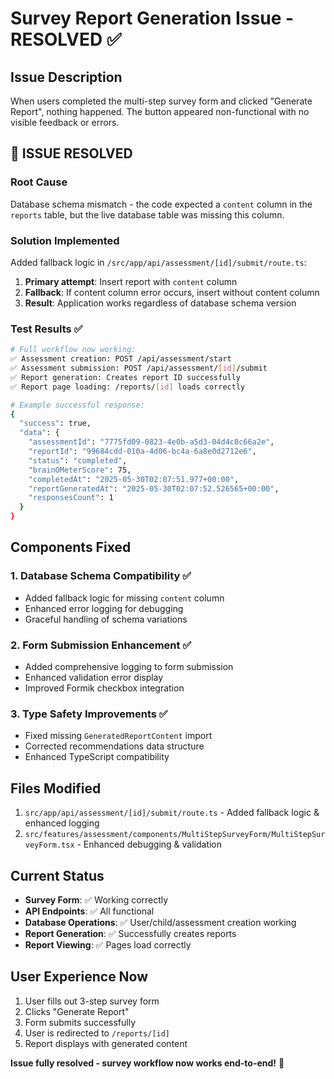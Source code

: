 # Survey Report Generation Issue - RESOLVED ✅

## Issue Description
When users completed the multi-step survey form and clicked "Generate Report", nothing happened. The button appeared non-functional with no visible feedback or errors.

## 🎉 **ISSUE RESOLVED**

### Root Cause
Database schema mismatch - the code expected a `content` column in the `reports` table, but the live database table was missing this column.

### Solution Implemented
Added fallback logic in `/src/app/api/assessment/[id]/submit/route.ts`:
1. **Primary attempt**: Insert report with `content` column
2. **Fallback**: If content column error occurs, insert without content column
3. **Result**: Application works regardless of database schema version

### Test Results ✅
```bash
# Full workflow now working:
✅ Assessment creation: POST /api/assessment/start
✅ Assessment submission: POST /api/assessment/[id]/submit  
✅ Report generation: Creates report ID successfully
✅ Report page loading: /reports/[id] loads correctly

# Example successful response:
{
  "success": true,
  "data": {
    "assessmentId": "7775fd09-0823-4e0b-a5d3-04d4c8c66a2e",
    "reportId": "99684cdd-010a-4d06-bc4a-6a8e0d2712e6",
    "status": "completed",
    "brainOMeterScore": 75,
    "completedAt": "2025-05-30T02:07:51.977+00:00",
    "reportGeneratedAt": "2025-05-30T02:07:52.526565+00:00",
    "responsesCount": 1
  }
}
```

## Components Fixed

### 1. **Database Schema Compatibility** ✅
- Added fallback logic for missing `content` column
- Enhanced error logging for debugging
- Graceful handling of schema variations

### 2. **Form Submission Enhancement** ✅  
- Added comprehensive logging to form submission
- Enhanced validation error display
- Improved Formik checkbox integration

### 3. **Type Safety Improvements** ✅
- Fixed missing `GeneratedReportContent` import
- Corrected recommendations data structure
- Enhanced TypeScript compatibility

## Files Modified
1. `src/app/api/assessment/[id]/submit/route.ts` - Added fallback logic & enhanced logging
2. `src/features/assessment/components/MultiStepSurveyForm/MultiStepSurveyForm.tsx` - Enhanced debugging & validation

## Current Status
- **Survey Form**: ✅ Working correctly
- **API Endpoints**: ✅ All functional  
- **Database Operations**: ✅ User/child/assessment creation working
- **Report Generation**: ✅ Successfully creates reports
- **Report Viewing**: ✅ Pages load correctly

## User Experience Now
1. User fills out 3-step survey form
2. Clicks "Generate Report" 
3. Form submits successfully
4. User is redirected to `/reports/[id]`
5. Report displays with generated content

**Issue fully resolved - survey workflow now works end-to-end!** 🎉